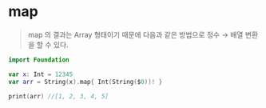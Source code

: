 # map

> map 의 결과는 Array 형태이기 때문에 다음과 같은 방법으로 정수 → 배열 변환을 할 수 있다.

```swift
import Foundation

var x: Int = 12345
var arr = String(x).map{ Int(String($0))! }

print(arr) //[1, 2, 3, 4, 5]
```
